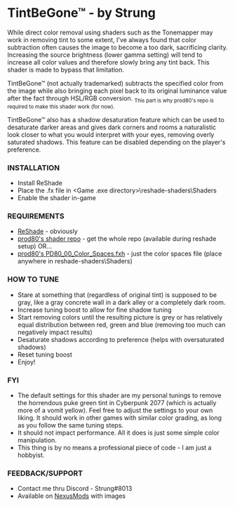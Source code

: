 # TintBeGone™ - by Strung

While direct color removal using shaders such as the Tonemapper may work in removing tint to some extent, I've always found that color subtraction often causes the image to become a too dark, sacrificing clarity. Increasing the source brightness (lower gamma setting) will tend to increase all color values and therefore slowly bring any tint back. This shader is made to bypass that limitation.

TintBeGone™ (not actually trademarked) subtracts the specified color from the image while also bringing each pixel back to its original luminance value after the fact through HSL/RGB conversion. <sub>This part is why prod80's repo is required to make this shader work (for now).</sub>

TintBeGone™ also has a shadow desaturation feature which can be used to desaturate darker areas and gives dark corners and rooms a naturalistic look closer to what you would interpret with your eyes, removing overly saturated shadows. This feature can be disabled depending on the player's preference.

### INSTALLATION
- Install ReShade
- Place the .fx file in <Game .exe directory>\reshade-shaders\Shaders
- Enable the shader in-game

### REQUIREMENTS
- [ReShade](https://reshade.me/) - obviously
- [prod80's shader repo](https://github.com/prod80/prod80-ReShade-Repository) - get the whole repo (available during reshade setup) OR...
- [prod80's PD80_00_Color_Spaces.fxh](https://github.com/prod80/prod80-ReShade-Repository/blob/master/Shaders/PD80_00_Color_Spaces.fxh) - just the color spaces file (place anywhere in reshade-shaders\Shaders)

### HOW TO TUNE
- Stare at something that (regardless of original tint) is supposed to be gray, like a gray concrete wall in a dark alley or a completely dark room.
- Increase tuning boost to allow for fine shadow tuning
- Start removing colors until the resulting picture is grey or has relatively equal distribution between red, green and blue (removing too much can negatively impact results)
- Desaturate shadows according to preference (helps with oversaturated shadows)
- Reset tuning boost
- Enjoy!

### FYI
- The default settings for this shader are my personal tunings to remove the horrendous puke green tint in Cyberpunk 2077 (which is actually more of a vomit yellow). Feel free to adjust the settings to your own liking. It should work in other games with similar color grading, as long as you follow the same tuning steps.
- It should not impact performance. All it does is just some simple color manipulation.
- This thing is by no means a professional piece of code - I am just a hobbyist. 

### FEEDBACK/SUPPORT
- Contact me thru Discord - Strung#8013
- Available on [NexusMods](https://www.nexusmods.com/cyberpunk2077/mods/8118) with images
